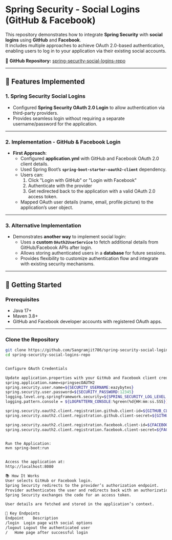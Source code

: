 # Spring Security - Social Logins (GitHub & Facebook)

This repository demonstrates how to integrate **Spring Security** with **social logins** using **GitHub** and **Facebook**.  
It includes multiple approaches to achieve OAuth 2.0-based authentication, enabling users to log in to your application via their existing social accounts.

🔗 **GitHub Repository:** [spring-security-social-logins-repo](https://github.com/Sangramjit786/spring-security-social-logins-repo.git)

---

## 📌 Features Implemented

### 1. **Spring Security Social Logins**
- Configured **Spring Security OAuth 2.0 Login** to allow authentication via third-party providers.
- Provides seamless login without requiring a separate username/password for the application.

---

### 2. **Implementation - GitHub & Facebook Login**
- **First Approach**:
  - Configured **application.yml** with GitHub and Facebook OAuth 2.0 client details.
  - Used Spring Boot’s **`spring-boot-starter-oauth2-client`** dependency.
  - Users can:
    1. Click "Login with GitHub" or "Login with Facebook"
    2. Authenticate with the provider
    3. Get redirected back to the application with a valid OAuth 2.0 access token.
  - Mapped OAuth user details (name, email, profile picture) to the application’s user object.

---

### 3. **Alternative Implementation**
- Demonstrates **another way** to implement social login:
  - Uses a **custom `OAuth2UserService`** to fetch additional details from GitHub/Facebook APIs after login.
  - Allows storing authenticated users in a **database** for future sessions.
  - Provides flexibility to customize authentication flow and integrate with existing security mechanisms.

---

## 🚀 Getting Started

### **Prerequisites**
- Java 17+
- Maven 3.8+
- GitHub and Facebook developer accounts with registered OAuth apps.

---

### **Clone the Repository**
```bash
git clone https://github.com/Sangramjit786/spring-security-social-logins-repo.git
cd spring-security-social-logins-repo


Configure OAuth Credentials

Update application.properties with your GitHub and Facebook client credentials:
spring.application.name=springsecOAUTH2
spring.security.user.name=${SECURITY_USERNAME:eazybytes}
spring.security.user.password=${SECURITY_PASSWORD:12345}
logging.level.org.springframework.security=${SPRING_SECURITY_LOG_LEVEL:TRACE}
logging.pattern.console = ${LOGPATTERN_CONSOLE:%green(%d{HH:mm:ss.SSS}) %blue(%-5level) %red([%thread]) %yellow(%logger{15}) - %msg%n}

spring.security.oauth2.client.registration.github.client-id=${GITHUB_CLIENT_ID:Ov23livqvBjkcWjrj057}
spring.security.oauth2.client.registration.github.client-secret=${GITHUB_CLIENT_SECRET:58aab52ac4295b7ae3aa90591f82676a4ba32f9d}

spring.security.oauth2.client.registration.facebook.client-id=${FACEBOOK_CLIENT_ID:1990171295059355}
spring.security.oauth2.client.registration.facebook.client-secret=${FACEBOOK_CLIENT_SECRET:61b3f88efe9f1a058ce75b1d9c0495f4}


Run the Application:
mvn spring-boot:run


Access the application at:
http://localhost:8080

📚 How It Works
User selects GitHub or Facebook login.
Spring Security redirects to the provider’s authorization endpoint.
Provider authenticates the user and redirects back with an authorization code.
Spring Security exchanges the code for an access token.

User details are fetched and stored in the application’s context.

🔑 Key Endpoints
Endpoint	Description
/login	Login page with social options
/logout	Logout the authenticated user
/	Home page after successful login

